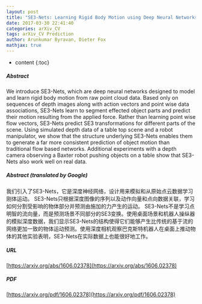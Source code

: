 ```yaml
---
layout: post
title: "SE3-Nets: Learning Rigid Body Motion using Deep Neural Networks"
date: 2017-03-30 22:41:40
categories: arXiv_CV
tags: arXiv_CV Prediction
author: Arunkumar Byravan, Dieter Fox
mathjax: true
---
```


* content
{:toc}

##### Abstract
We introduce SE3-Nets, which are deep neural networks designed to model and learn rigid body motion from raw point cloud data. Based only on sequences of depth images along with action vectors and point wise data associations, SE3-Nets learn to segment effected object parts and predict their motion resulting from the applied force. Rather than learning point wise flow vectors, SE3-Nets predict SE3 transformations for different parts of the scene. Using simulated depth data of a table top scene and a robot manipulator, we show that the structure underlying SE3-Nets enables them to generate a far more consistent prediction of object motion than traditional flow based networks. Additional experiments with a depth camera observing a Baxter robot pushing objects on a table show that SE3-Nets also work well on real data.

##### Abstract (translated by Google)
我们引入了SE3-Nets，它是深度神经网络，设计用来模拟和从原始点云数据学习刚体运动。 SE3-Nets只根据深度图像的序列以及动作向量和点向数据关联，学习如何分割受影响的物体部分并预测由施加的力产生的运动。 SE3-Nets不是学习点明智的流向量，而是预测场景不同部分的SE3变换。使用桌面场景和机器人操纵器的模拟深度数据，我们显示SE3-Nets的结构使得它们能够产生比传统的基于流的网络更加一致的物体运动预测。使用深度相机观察巴克斯特机器人在桌面上推动物体的其他实验表明，SE3-Nets在实际数据上也能很好地工作。

##### URL
[https://arxiv.org/abs/1606.02378](https://arxiv.org/abs/1606.02378)

##### PDF
[https://arxiv.org/pdf/1606.02378](https://arxiv.org/pdf/1606.02378)

